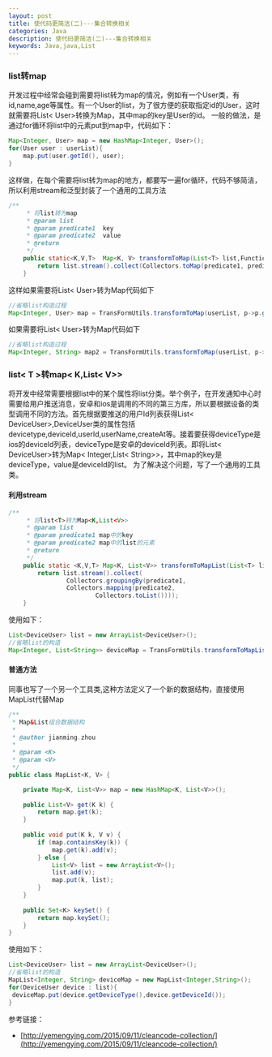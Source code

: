 ```yaml
---
layout: post
title: 使代码更简洁(二)---集合转换相关
categories: Java
description: 使代码更简洁(二)---集合转换相关
keywords: Java,java,List
---
```

### list转map
开发过程中经常会碰到需要将list转为map的情况，例如有一个User类，有id,name,age等属性。有一个User的list，为了很方便的获取指定id的User，这时就需要将List< User>转换为Map，其中map的key是User的id。
一般的做法，是通过for循环将list中的元素put到map中，代码如下：
```java
Map<Integer, User> map = new HashMap<Integer, User>();
for(User user : userList){
	map.put(user.getId(), user);
}
```
这样做，在每个需要将list转为map的地方，都要写一遍for循环，代码不够简洁，所以利用stream和泛型封装了一个通用的工具方法
```java
/**
	 * 将list转为map
	 * @param list
	 * @param predicate1  key
	 * @param predicate2  value
	 * @return
	 */
	public static<K,V,T>  Map<K, V> transformToMap(List<T> list,Function<T, K> predicate1, Function<T,V> predicate2){
		return list.stream().collect(Collectors.toMap(predicate1, predicate2));
	}
```
这样如果需要将List< User>转为Map代码如下
```java
//省略list构造过程
Map<Integer, User> map = TransFormUtils.transformToMap(userList, p->p.getId(), p->p);

```
如果需要将List< User>转为Map代码如下
```java
//省略list构造过程
Map<Integer, String> map2 = TransFormUtils.transformToMap(userList, p->p.getId(), p->p.getName());
```
### list< T >转map< K,List< V>>
将开发中经常需要根据list中的某个属性将list分类。举个例子，在开发通知中心时需要给用户推送消息，安卓和ios是调用的不同的第三方库，所以要根据设备的类型调用不同的方法。首先根据要推送的用户Id列表获得List< DeviceUser>,DeviceUser类的属性包括devicetype,deviceId,userId,userName,createAt等。接着要获得deviceType是ios的deviceId列表，deviceType是安卓的deviceId列表。即将List< DeviceUser>转为Map< Integer,List< String>>，其中map的key是deviceType，value是deviceId的list。
为了解决这个问题，写了一个通用的工具类。
#### 利用stream
```java
/**
	 * 将list<T>转为Map<K,List<V>>
	 * @param list
	 * @param predicate1 map中的key
	 * @param predicate2 map中的list的元素
	 * @return
	 */
	public static <K,V,T> Map<K, List<V>> transformToMapList(List<T> list, Function<T, K> predicate1, Function<T,V> predicate2){
		return list.stream().collect(
				Collectors.groupingBy(predicate1, 
                Collectors.mapping(predicate2, 
                        Collectors.toList())));
	}
```
使用如下：
```java
List<DeviceUser> list = new ArrayList<DeviceUser>();
//省略list的构造
Map<Integer, List<String>> deviceMap = TransFormUtils.transformToMapList(list, p->p.getDeviceType(), p->p.getDeviceId());

```
#### 普通方法
同事也写了一个另一个工具类,这种方法定义了一个新的数据结构，直接使用MapList代替Map
```java
/**
 * Map&List组合数据结构
 * 
 * @author jianming.zhou
 *
 * @param <K>
 * @param <V>
 */
public class MapList<K, V> {

	private Map<K, List<V>> map = new HashMap<K, List<V>>();
	
	public List<V> get(K k) {
		return map.get(k);
	}
	
	public void put(K k, V v) {
		if (map.containsKey(k)) {
			map.get(k).add(v);
		} else {
			List<V> list = new ArrayList<V>();
			list.add(v);
			map.put(k, list);
		}
	}
	
	public Set<K> keySet() {
		return map.keySet();
	}
}
```
使用如下：
```java
List<DeviceUser> list = new ArrayList<DeviceUser>();
//省略list的构造
MapList<Integer, String> deviceMap = new MapList<Integer,String>();
for(DeviceUser device : list){
 deviceMap.put(device.getDeviceType(),device.getDeviceId());
}

```

参考链接：
- [http://yemengying.com/2015/09/11/cleancode-collection/](http://yemengying.com/2015/09/11/cleancode-collection/)
